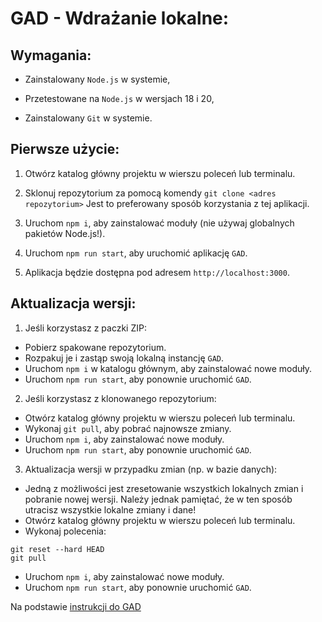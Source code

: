 # GAD - Wdrażanie lokalne:

## Wymagania:

- Zainstalowany ``Node.js`` w systemie,

- Przetestowane na ``Node.js`` w wersjach 18 i 20,

- Zainstalowany ``Git`` w systemie.

## Pierwsze użycie:

1. Otwórz katalog główny projektu w wierszu poleceń lub terminalu.

2. Sklonuj repozytorium za pomocą komendy ``git clone <adres repozytorium>`` Jest to preferowany sposób korzystania z tej aplikacji.

3. Uruchom ``npm i``, aby zainstalować moduły (nie używaj globalnych pakietów Node.js!).

4. Uruchom ``npm run start``, aby uruchomić aplikację ``GAD``.
   
5. Aplikacja będzie dostępna pod adresem ``http://localhost:3000``.

## Aktualizacja wersji:

1. Jeśli korzystasz z paczki ZIP:

- Pobierz spakowane repozytorium.
- Rozpakuj je i zastąp swoją lokalną instancję ``GAD``.
- Uruchom ``npm i`` w katalogu głównym, aby zainstalować nowe moduły.
- Uruchom ``npm run start``, aby ponownie uruchomić ``GAD``.

2. Jeśli korzystasz z klonowanego repozytorium:

- Otwórz katalog główny projektu w wierszu poleceń lub terminalu.
- Wykonaj ``git pull``, aby pobrać najnowsze zmiany.
- Uruchom ``npm i``, aby zainstalować nowe moduły.
- Uruchom ``npm run start``, aby ponownie uruchomić ``GAD``.

3. Aktualizacja wersji w przypadku zmian (np. w bazie danych):

- Jedną z możliwości jest zresetowanie wszystkich lokalnych zmian i pobranie nowej wersji. 
Należy jednak pamiętać, że w ten sposób utracisz wszystkie lokalne zmiany i dane!
- Otwórz katalog główny projektu w wierszu poleceń lub terminalu.
- Wykonaj polecenia:
```
git reset --hard HEAD
git pull
```
- Uruchom ``npm i``, aby zainstalować nowe moduły.
- Uruchom ``npm run start``, aby ponownie uruchomić ``GAD``.

Na podstawie [instrukcji do GAD](https://github.com/jaktestowac/gad-gui-api-demo/blob/main/README.md)
